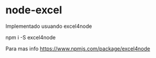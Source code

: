 # node-excel

Implementado usuando excel4node

npm i -S excel4node

Para mas info https://www.npmjs.com/package/excel4node